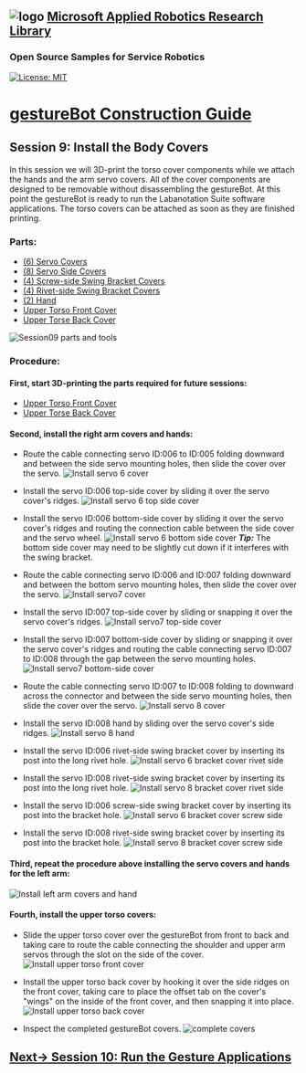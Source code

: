 ## ![logo](../img/MARR_logo.png) [Microsoft Applied Robotics Research Library](https://microsoft.github.io/AppliedRoboticsResearchLibrary/)
### Open Source Samples for Service Robotics
[![License: MIT](https://img.shields.io/badge/License-MIT-yellow.svg)](https://opensource.org/licenses/MIT)  
# [gestureBot Construction Guide](../hardware/README.md)

## **Session 9:** Install the Body Covers
In this session we will 3D-print the torso cover components while we attach the hands and the arm servo covers. All of the cover components are designed to be removable without disassembling the gestureBot. At this point the gestureBot is ready to run the Labanotation Suite software applications. The torso covers can be attached as soon as they are finished printing.

### Parts: 
- [(6) Servo Covers](https://github.com/microsoft/gestureBotDesignKit/blob/main/hardware/3D_print/gb_ServoCover.stl)
- [(8) Servo Side Covers](https://github.com/microsoft/gestureBotDesignKit/blob/main/hardware/3D_print/gb_ServoSideCover.stl)
- [(4) Screw-side Swing Bracket Covers](https://github.com/microsoft/gestureBotDesignKit/blob/main/hardware/3D_print/gB_BracketCover_ScrewSide.stl)
- [(4) Rivet-side Swing Bracket Covers](https://github.com/microsoft/gestureBotDesignKit/blob/main/hardware/3D_print/gB_BracketCover_RivetSide.stl)
- [(2) Hand](https://github.com/microsoft/gestureBotDesignKit/blob/main/hardware/3D_print/gb_Hand.stl)
- [Upper Torso Front Cover](https://github.com/microsoft/gestureBotDesignKit/blob/main/hardware/3D_print/gb_UpperTorsoFrontCover.stl)
- [Upper Torse Back Cover](https://github.com/microsoft/gestureBotDesignKit/blob/main/hardware/3D_print/gB_UpperTorsoBackCover.stl)


![Session09 parts and tools](../img/gB_Session09_PartsTools.jpg)

### **Procedure:**

#### **First, start 3D-printing the parts required for future sessions:**
- [Upper Torso Front Cover](https://github.com/microsoft/gestureBotDesignKit/blob/main/hardware/3D_print/gb_UpperTorsoFrontCover.stl)
- [Upper Torse Back Cover](https://github.com/microsoft/gestureBotDesignKit/blob/main/hardware/3D_print/gB_UpperTorsoBackCover.stl)

#### **Second, install the right arm covers and hands:**
- Route the cable connecting servo ID:006 to ID:005 folding downward and between the side servo mounting holes, then slide the cover over the servo.
![Install servo 6 cover](../img/gB_Session09_InstallServo6Cover.jpg) 

- Install the servo ID:006 top-side cover by sliding it over the servo cover's ridges.
![Install servo 6 top side cover](../img/gB_Session09_InstallServo6TopSideCover.jpg) 

- Install the servo ID:006 bottom-side cover by sliding it over the servo cover's ridges and routing the connection cable between the side cover and the servo wheel.
![Install servo 6 bottom side cover](../img/gB_Session09_InstallServo6BottomSideCover.jpg) 
***Tip:*** The bottom side cover may need to be slightly cut down if it interferes with the swing bracket.

- Route the cable connecting servo ID:006 and ID:007 folding downward and between the bottom servo mounting holes, then slide the cover over the servo.
![Install servo7 cover](../img/gB_Session09_InstallServo7Cover.jpg) 

- Install the servo ID:007 top-side cover by sliding or snapping it over the servo cover's ridges.
![Install servo7 top-side cover](../img/gB_Session09_InstallServo7TopSideCover.jpg) 

- Install the servo ID:007 bottom-side cover by sliding or snapping it over the servo cover's ridges and routing the cable connecting servo ID:007 to ID:008 through the gap between the servo mounting holes.
![Install servo7 bottom-side cover](../img/gB_Session09_InstallServo7BottomSideCover.jpg) 

- Route the cable connecting servo ID:007 to ID:008 folding to downward across the connector and between the side servo mounting holes, then slide the cover over the servo.
![Install servo 8 cover](../img/gB_Session09_InstallServo8Cover.jpg) 

- Install the servo ID:008 hand by sliding over the servo cover's side ridges.
![Install servo 8 hand](../img/gB_Session09_InstallServo8Hand.jpg) 

- Install the servo ID:006 rivet-side swing bracket cover by inserting its post into the long rivet hole.
![Install servo 6 bracket cover rivet side](../img/gB_Session09_InstallServo6BracketCover_RivetSide.jpg) 

- Install the servo ID:008 rivet-side swing bracket cover by inserting its post into the long rivet hole.
![Install servo 8 bracket cover rivet side](../img/gB_Session09_InstallServo8BracketCover_RivetSide.jpg) 

- Install the servo ID:006 screw-side swing bracket cover by inserting its post into the bracket hole.
![Install servo 6 bracket cover screw side](../img/gB_Session09_InstallServo6BracketCover_ScrewSide.jpg) 

- Install the servo ID:008 rivet-side swing bracket cover by inserting its post into the bracket hole.
![Install servo 8 bracket cover screw side](../img/gB_Session09_InstallServo8BracketCover_ScrewSide.jpg) 

#### **Third, repeat the procedure above installing the servo covers and hands for the left arm:**

![Install left arm covers and hand](../img/gB_Session09_InstallLeftArmCoversHand.jpg)

#### **Fourth, install the upper torso covers:**
- Slide the upper torso cover over the gestureBot from front to back and taking care to route the cable connecting the shoulder and upper arm servos through the slot on the side of the cover.
![Install upper torso front cover](../img/gB_Session09_InstallUpperTorsoFrontCover.jpg)

- Install the upper torso back cover by hooking it over the side ridges on the front cover, taking care to place the offset tab on the cover's "wings" on the inside of the front cover, and then snapping it into place.
![Install upper torso back cover](../img/gB_Session09_InstallUpperTorsoBackCover.jpg)

- Inspect the completed gestureBot covers.
![complete covers](../img/gB_Session09_Complete.jpg)

## [**Next-> Session 10:** Run the Gesture Applications](Session10.md)
